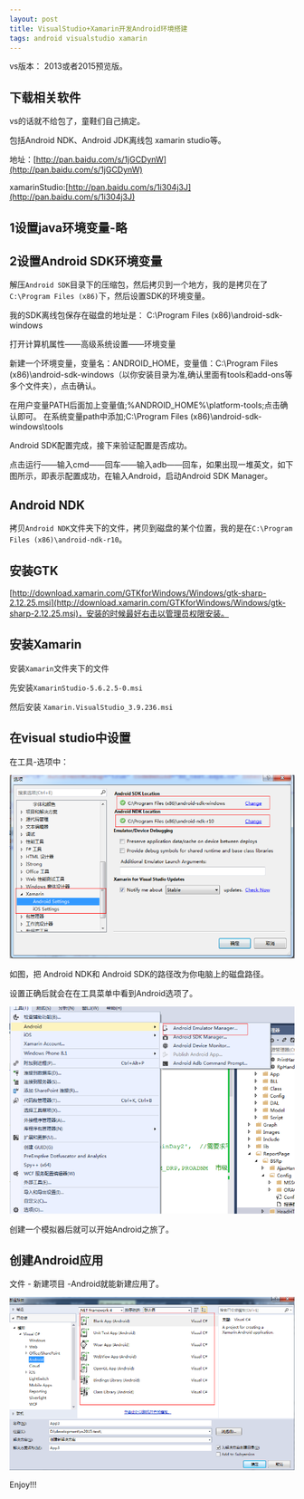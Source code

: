 ```yaml
---
layout: post
title: VisualStudio+Xamarin开发Android环境搭建
tags: android visualstudio xamarin
---
```


vs版本： 2013或者2015预览版。

## 下载相关软件

vs的话就不给包了，童鞋们自己搞定。

包括Android NDK、Android JDK离线包 xamarin studio等。

地址：[http://pan.baidu.com/s/1jGCDynW](http://pan.baidu.com/s/1jGCDynW)

xamarinStudio:[http://pan.baidu.com/s/1i304j3J](http://pan.baidu.com/s/1i304j3J)



## 1设置java环境变量-略


## 2设置Android SDK环境变量
解压`Android SDK`目录下的压缩包，然后拷贝到一个地方，我的是拷贝在了`C:\Program Files (x86)`下，然后设置SDK的环境变量。

我的SDK离线包保存在磁盘的地址是： C:\Program Files (x86)\android-sdk-windows

打开计算机属性——高级系统设置——环境变量

新建一个环境变量，变量名：ANDROID_HOME，变量值：C:\Program Files (x86)\android-sdk-windows（以你安装目录为准,确认里面有tools和add-ons等多个文件夹），点击确认。

在用户变量PATH后面加上变量值;%ANDROID_HOME%\platform-tools;点击确认即可。 在系统变量path中添加;C:\Program Files (x86)\android-sdk-windows\tools

Android SDK配置完成，接下来验证配置是否成功。

点击运行——输入cmd——回车——输入adb——回车，如果出现一堆英文，如下图所示，即表示配置成功，在输入Android，启动Android SDK Manager。

## Android NDK

拷贝`Android NDK`文件夹下的文件，拷贝到磁盘的某个位置，我的是在`C:\Program Files (x86)\android-ndk-r10`。

## 安装GTK

 [http://download.xamarin.com/GTKforWindows/Windows/gtk-sharp-2.12.25.msi](http://download.xamarin.com/GTKforWindows/Windows/gtk-sharp-2.12.25.msi)，安装的时候最好右击以管理员权限安装。

## 安装Xamarin

安装`Xamarin`文件夹下的文件

先安装`XamarinStudio-5.6.2.5-0.msi`

然后安装 `Xamarin.VisualStudio_3.9.236.msi` 

## 在visual studio中设置

在工具-选项中：

![](/images/Asp.net/3.png)


如图，把 Android NDK和 Android SDK的路径改为你电脑上的磁盘路径。

设置正确后就会在在工具菜单中看到Android选项了。

![](/images/Asp.net/4.png)

创建一个模拟器后就可以开始Android之旅了。

## 创建Android应用

文件 - 新建项目 -Android就能新建应用了。

![](/images/Asp.net/5.png)

Enjoy!!!
